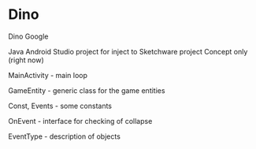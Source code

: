 # Dino
Dino Google

Java Android Studio project for inject to Sketchware project
Concept only (right now)


MainActivity - main loop

GameEntity - generic class for the game entities

Const, Events - some constants

OnEvent - interface for checking of collapse

EventType - description of objects
